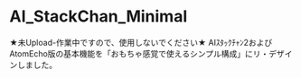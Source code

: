 # AI_StackChan_Minimal
★未Upload-作業中ですので、使用しないでください★
AIｽﾀｯｸﾁｬﾝ2およびAtomEcho版の基本機能を「おもちゃ感覚で使えるシンプル構成」にリ・デザインしました。
